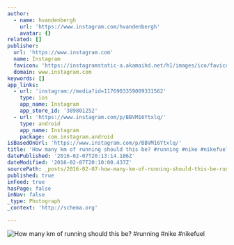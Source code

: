 ```yaml
---
author:
  - name: hvandenbergh
    url: 'https://www.instagram.com/hvandenbergh'
    avatar: {}
related: []
publisher:
  url: 'https://www.instagram.com'
  name: Instagram
  favicon: 'https://instagramstatic-a.akamaihd.net/h1/images/ico/favicon.ico/7cdab0872b15.ico'
  domain: www.instagram.com
keywords: []
app_links:
  - url: 'instagram://media?id=1176903359009331562'
    type: ios
    app_name: Instagram
    app_store_id: '389801252'
  - url: 'https://www.instagram.com/p/BBVM16Ytxlq/'
    type: android
    app_name: Instagram
    package: com.instagram.android
isBasedOnUrl: 'https://www.instagram.com/p/BBVM16Ytxlq/'
title: 'How many km of running should this be? #running #nike #nikefuel'
datePublished: '2016-02-07T20:13:14.186Z'
dateModified: '2016-02-07T20:10:00.437Z'
sourcePath: _posts/2016-02-07-how-many-km-of-running-should-this-be-running-nike-nikef.md
published: true
inFeed: true
hasPage: false
inNav: false
_type: Photograph
_context: 'http://schema.org'

---
```

![How many km of running should this be&quest; &num;running &num;nike &num;nikefuel](https://scontent.cdninstagram.com/t51.2885-15/s640x640/sh0.08/e35/12552426_962026877225123_1432934258_n.jpg)